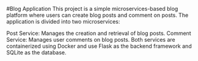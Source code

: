#Blog Application
This project is a simple microservices-based blog platform where users can create blog posts and comment on posts. The application is divided into two microservices:

Post Service: Manages the creation and retrieval of blog posts.
Comment Service: Manages user comments on blog posts.
Both services are containerized using Docker and use Flask as the backend framework and SQLite as the database.
